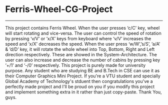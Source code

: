 # Ferris-Wheel-CG-Project
<HR></HR>
This project contains Ferris Wheel. When the user presses ‘c/C’ key, wheel will start rotating and vice-versa. The user can control the speed of rotation by pressing ‘v/V’ or ‘x/X’ keys from keyboard where ‘v/V’ increases the speed and ‘x/X’ decreases the speed. When the user press ‘w/W’,’s/S’, ’a/A’ & ’d/D’ key, it will rotate the whole wheel into Top, Bottom, Right and Left direction respectively. These are showed in the System-Architecture. The user can also increase and decrease the number of cabins by pressing key ‘+/1’ and ‘-/0’ respectively. This project is purely made for university purpose. Any student who are studying BE and B.Tech in CSE can use it as their Computer Graphics Mini Project. If you're a VTU student and specially Global Academy of Technology's stduent then congratulations you've a perfectly made project and I'll be proud on you if you modify this project and implement something extra in it rather than just copy-paste. Thank You, guys.
